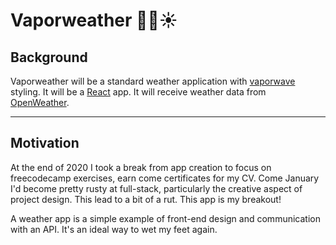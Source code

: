 # Vaporweather 👤🌴☀️

## Background
Vaporweather will be a standard weather application with [vaporwave](https://en.wikipedia.org/wiki/Vaporwave) styling. It will be a [React](https://reactjs.org/) app. It will receive weather data from [OpenWeather](https://openweathermap.org/guide).

---
## Motivation
At the end of 2020 I took a break from app creation to focus on freecodecamp exercises, earn come certificates for my CV. Come January I'd become pretty rusty at full-stack, particularly the creative aspect of project design. This lead to a bit of a rut. This app is my breakout!

A weather app is a simple example of front-end design and communication with an API. It's an ideal way to wet my feet again.